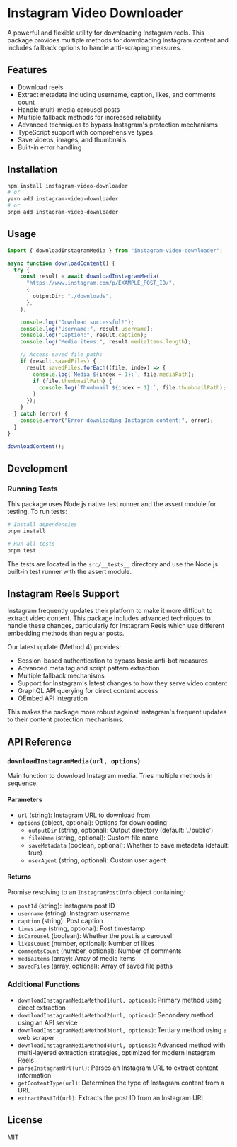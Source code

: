 # Instagram Video Downloader

A powerful and flexible utility for downloading Instagram reels. This package provides multiple methods for downloading Instagram content and includes fallback options to handle anti-scraping measures.

## Features

- Download reels
- Extract metadata including username, caption, likes, and comments count
- Handle multi-media carousel posts
- Multiple fallback methods for increased reliability
- Advanced techniques to bypass Instagram's protection mechanisms
- TypeScript support with comprehensive types
- Save videos, images, and thumbnails
- Built-in error handling

## Installation

```bash
npm install instagram-video-downloader
# or
yarn add instagram-video-downloader
# or
pnpm add instagram-video-downloader
```

## Usage

```typescript
import { downloadInstagramMedia } from "instagram-video-downloader";

async function downloadContent() {
  try {
    const result = await downloadInstagramMedia(
      "https://www.instagram.com/p/EXAMPLE_POST_ID/",
      {
        outputDir: "./downloads",
      },
    );

    console.log("Download successful!");
    console.log("Username:", result.username);
    console.log("Caption:", result.caption);
    console.log("Media items:", result.mediaItems.length);

    // Access saved file paths
    if (result.savedFiles) {
      result.savedFiles.forEach((file, index) => {
        console.log(`Media ${index + 1}:`, file.mediaPath);
        if (file.thumbnailPath) {
          console.log(`Thumbnail ${index + 1}:`, file.thumbnailPath);
        }
      });
    }
  } catch (error) {
    console.error("Error downloading Instagram content:", error);
  }
}

downloadContent();
```

## Development

### Running Tests

This package uses Node.js native test runner and the assert module for testing. To run tests:

```bash
# Install dependencies
pnpm install

# Run all tests
pnpm test
```

The tests are located in the `src/__tests__` directory and use the Node.js built-in test runner with the assert module.

## Instagram Reels Support

Instagram frequently updates their platform to make it more difficult to extract video content. This package includes advanced techniques to handle these changes, particularly for Instagram Reels which use different embedding methods than regular posts.

Our latest update (Method 4) provides:

- Session-based authentication to bypass basic anti-bot measures
- Advanced meta tag and script pattern extraction
- Multiple fallback mechanisms
- Support for Instagram's latest changes to how they serve video content
- GraphQL API querying for direct content access
- OEmbed API integration

This makes the package more robust against Instagram's frequent updates to their content protection mechanisms.

## API Reference

### `downloadInstagramMedia(url, options)`

Main function to download Instagram media. Tries multiple methods in sequence.

#### Parameters

- `url` (string): Instagram URL to download from
- `options` (object, optional): Options for downloading
  - `outputDir` (string, optional): Output directory (default: './public')
  - `fileName` (string, optional): Custom file name
  - `saveMetadata` (boolean, optional): Whether to save metadata (default: true)
  - `userAgent` (string, optional): Custom user agent

#### Returns

Promise resolving to an `InstagramPostInfo` object containing:

- `postId` (string): Instagram post ID
- `username` (string): Instagram username
- `caption` (string): Post caption
- `timestamp` (string, optional): Post timestamp
- `isCarousel` (boolean): Whether the post is a carousel
- `likesCount` (number, optional): Number of likes
- `commentsCount` (number, optional): Number of comments
- `mediaItems` (array): Array of media items
- `savedFiles` (array, optional): Array of saved file paths

### Additional Functions

- `downloadInstagramMediaMethod1(url, options)`: Primary method using direct extraction
- `downloadInstagramMediaMethod2(url, options)`: Secondary method using an API service
- `downloadInstagramMediaMethod3(url, options)`: Tertiary method using a web scraper
- `downloadInstagramMediaMethod4(url, options)`: Advanced method with multi-layered extraction strategies, optimized for modern Instagram Reels
- `parseInstagramUrl(url)`: Parses an Instagram URL to extract content information
- `getContentType(url)`: Determines the type of Instagram content from a URL
- `extractPostId(url)`: Extracts the post ID from an Instagram URL

## License

MIT
